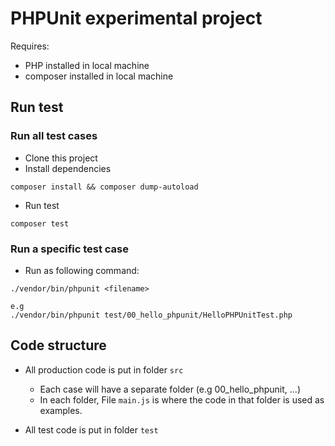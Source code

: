 # PHPUnit experimental project

Requires:
 - PHP installed in local machine
 - composer installed in local machine

## Run test

### Run all test cases
- Clone this project
- Install dependencies
```
composer install && composer dump-autoload
```
- Run test
```
composer test
```

### Run a specific test case
- Run as following command:
```
./vendor/bin/phpunit <filename> 

e.g 
./vendor/bin/phpunit test/00_hello_phpunit/HelloPHPUnitTest.php 
```

## Code structure

- All production code is put in folder `src` 

  - Each case will have a separate folder (e.g 00_hello_phpunit, ...)
  - In each folder, File `main.js` is where the code in that folder is used as examples.
  
- All test code is put in folder `test`
